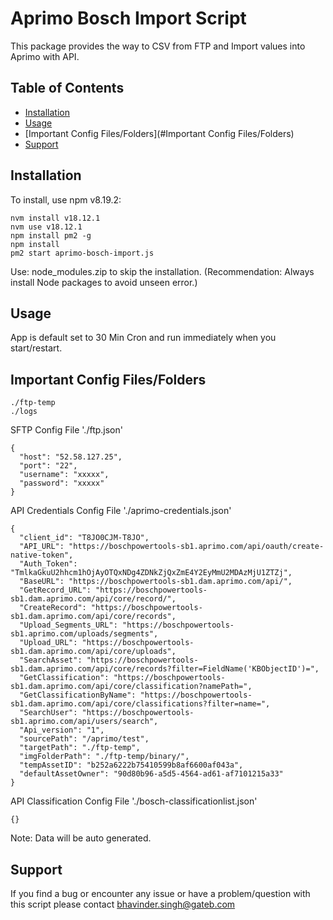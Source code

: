 # Aprimo Bosch Import Script

This package provides the way to CSV from FTP and Import values into Aprimo with API.

## Table of Contents
- [Installation](#installation)
- [Usage](#usage)
- [Important Config Files/Folders](#Important Config Files/Folders)
- [Support](#support)

## Installation

To install, use npm v8.19.2:

```
nvm install v18.12.1
nvm use v18.12.1
npm install pm2 -g
npm install
pm2 start aprimo-bosch-import.js
```
Use: node_modules.zip to skip the installation. (Recommendation: Always install Node packages to avoid unseen error.)

## Usage
App is default set to 30 Min Cron and run immediately when you start/restart.

## Important Config Files/Folders
```
./ftp-temp
./logs
```

SFTP Config File './ftp.json'
```
{
  "host": "52.58.127.25",
  "port": "22",
  "username": "xxxxx",
  "password": "xxxxx"
}
```

API Credentials Config File './aprimo-credentials.json'
```
{
  "client_id": "T8JO0CJM-T8JO",
  "API_URL": "https://boschpowertools-sb1.aprimo.com/api/oauth/create-native-token",
  "Auth_Token": "TmlkaGkuU2hhcm1hOjAyOTQxNDg4ZDNkZjQxZmE4Y2EyMmU2MDAzMjU1ZTZj",
  "BaseURL": "https://boschpowertools-sb1.dam.aprimo.com/api/",
  "GetRecord_URL": "https://boschpowertools-sb1.dam.aprimo.com/api/core/record/",
  "CreateRecord": "https://boschpowertools-sb1.dam.aprimo.com/api/core/records",
  "Upload_Segments_URL": "https://boschpowertools-sb1.aprimo.com/uploads/segments",
  "Upload_URL": "https://boschpowertools-sb1.dam.aprimo.com/api/core/uploads",
  "SearchAsset": "https://boschpowertools-sb1.dam.aprimo.com/api/core/records?filter=FieldName('KBObjectID')=",
  "GetClassification": "https://boschpowertools-sb1.dam.aprimo.com/api/core/classification?namePath=",
  "GetClassificationByName": "https://boschpowertools-sb1.dam.aprimo.com/api/core/classifications?filter=name=",
  "SearchUser": "https://boschpowertools-sb1.aprimo.com/api/users/search",
  "Api_version": "1",
  "sourcePath": "/aprimo/test",
  "targetPath": "./ftp-temp",
  "imgFolderPath": "./ftp-temp/binary/",
  "tempAssetID": "b252a6222b75410599b8af6600af043a",
  "defaultAssetOwner": "90d80b96-a5d5-4564-ad61-af7101215a33"
}
```

API Classification Config File './bosch-classificationlist.json' 
```
{}
```
Note: Data will be auto generated.

## Support
If you find a bug or encounter any issue or have a problem/question with this script please contact bhavinder.singh@gateb.com

